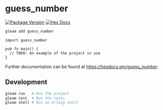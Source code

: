 # guess_number

[![Package Version](https://img.shields.io/hexpm/v/guess_number)](https://hex.pm/packages/guess_number)
[![Hex Docs](https://img.shields.io/badge/hex-docs-ffaff3)](https://hexdocs.pm/guess_number/)

```sh
gleam add guess_number
```
```gleam
import guess_number

pub fn main() {
  // TODO: An example of the project in use
}
```

Further documentation can be found at <https://hexdocs.pm/guess_number>.

## Development

```sh
gleam run   # Run the project
gleam test  # Run the tests
gleam shell # Run an Erlang shell
```
